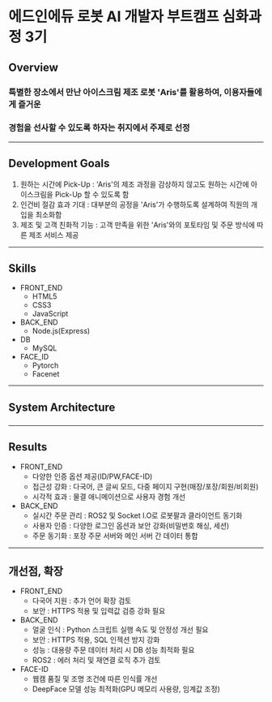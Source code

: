 # 에드인에듀 로봇 AI 개발자 부트캠프 심화과정 3기
## Overview
### 특별한 장소에서 만난 아이스크림 제조 로봇 'Aris'를 활용하여, 이용자들에게 즐거운 
### 경험을 선사할 수 있도록 하자는 취지에서 주제로 선정
---
## Development Goals
1. 원하는 시간에 Pick-Up : 'Aris'의 제조 과정을 감상하지 않고도 원하는 시간에 아이스크림을 Pick-Up 할 수 있도록 함
2. 인건비 절감 효과 기대 : 대부분의 공정을 'Aris'가 수행하도록 설계하여 직원의 개입을 최소화함
3. 제조 및 고객 친화적 기능 : 고객 만족을 위한 'Aris'와의 포토타임 및 주문 방식에 따른 제조 서비스 제공
---
## Skills
+ FRONT_END
  + HTML5
  + CSS3
  + JavaScript
+ BACK_END
  + Node.js(Express)
+ DB
  + MySQL
+ FACE_ID
  + Pytorch
  + Facenet
---
## System Architecture
###
---
## Results
+ FRONT_END
  + 다양한 인증 옵션 제공(ID/PW,FACE-ID)
  + 접근성 강화 : 다국어, 큰 글씨 모드, 다중 페이지 구현(매장/포장/회원/비회원)
  + 시각적 효과 : 물결 애니메이션으로 사용자 경험 개선
+ BACK_END
  + 실시간 주문 관리 : ROS2 및 Socket I.O로 로봇팔과 클라이언트 동기화
  + 사용자 인증 : 다양한 로그인 옵션과 보안 강화(비밀번호 해싱, 세션)
  + 주문 동기화 : 포장 주문 서버와 메인 서버 간 데이터 통합
---
## 개선점, 확장
+ FRONT_END
  + 다국어 지원 : 추가 언어 확장 검토
  + 보안 : HTTPS 적용 및 입력값 검증 강화 필요
+ BACK_END
  + 얼굴 인식 : Python 스크립트 실행 속도 및 안정성 개선 필요
  + 보안 : HTTPS 적용, SQL 인젝션 방지 강화
  + 성능 : 대용량 주문 데이터 처리 시 DB 성능 최적화 필요
  + ROS2 : 에러 처리 및 재연결 로직 추가 검토
+ FACE-ID
  + 웹캠 품질 및 조명 조건에 따른 인식률 개선
  + DeepFace 모델 성능 최적화(GPU 메모리 사용량, 임계값 조정)












